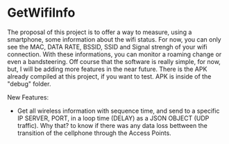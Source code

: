 # GetWifiInfo
The proposal of this project is to offer a way to measure, using a smartphone, some information about the wifi status.  For now, you can only see the MAC, DATA RATE, BSSID, SSID and Signal strengh of your wifi connection. With these informations, you can monitor a roaming change or even a bandsteering. Off course that the software is really simple, for now, but, I will be adding more features in the near future.  There is the APK already compiled at this project, if you want to test.  APK is inside of the "debug" folder.

New Features:
- Get all wireless information with sequence time, and send to a specific IP SERVER, PORT, in a loop time (DELAY) as a JSON OBJECT (UDP traffic). Why that? to know if there was any data loss bettween the transition of the cellphone through the Access Points. 
